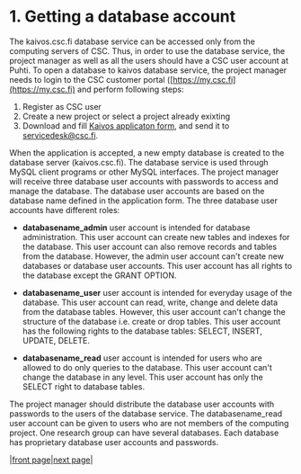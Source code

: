 # 1. Getting a database account

The kaivos.csc.fi database service can be accessed only from the computing servers of CSC. Thus, in order to use the database service, the project manager as well as all the users should have a CSC user account at Puhti. To open a database to kaivos database service, the project manager needs to login to the CSC customer portal ([https://my.csc.fi](https://my.csc.fi) and perform following steps:

1.   Register as CSC user 
2.   Create a new project or select a project already exixting
3.   Download and fill [Kaivos applicaton form](https://research.csc.fi/documents/48467/72092/Application+Form+for+Database+Service/39abff32-a8f9-412c-b4c3-5b483eea093e), and send it to servicedesk@csc.fi.


When the application is accepted, a new empty database is created to the database server (kaivos.csc.fi). The database service is used through MySQL client programs or other MySQL interfaces. The project manager will receive three database user accounts with passwords to access and manage the database. The database user accounts are based on the database name defined in the application form. The three database user accounts have different roles:

*   **databasename_admin** user account is intended for database administration. This user account can create new tables and indexes for the database. This user account can also remove records and tables from the database. However, the admin user account can't create new databases or database user accounts. This user account has all rights to the database except the GRANT OPTION.

*   **databasename_user** user account is intended for everyday usage of the database. This user account can read, write, change and delete data from the database tables. However, this user account can't change the structure of the database i.e. create or drop tables. This user account has the following rights to the database tables: SELECT, INSERT, UPDATE, DELETE.

*   **databasename_read** user account is intended for users who are allowed to do only queries to the database. This user account can't change the database in any level. This user account has only the SELECT right to database tables.

The project manager should distribute the database user accounts with passwords to the users of the database service. The databasename_read user account can be given to users who are not members of the computing project. One research group can have several databases. Each database has proprietary database user accounts and passwords.

|[front page](./kaivos.md)|[next page](kaivos_client_in_puhti)|

